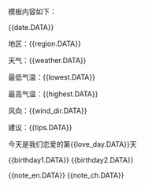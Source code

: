 


模板内容如下：

{{date.DATA}} 

地区：{{region.DATA}} 

天气：{{weather.DATA}} 

最低气温：{{lowest.DATA}} 

最高气温：{{highest.DATA}} 

风向：{{wind_dir.DATA}} 

建议：{{tips.DATA}} 

今天是我们恋爱的第{{love_day.DATA}}天 

{{birthday1.DATA}} 
{{birthday2.DATA}}


{{note_en.DATA}} 
{{note_ch.DATA}}



